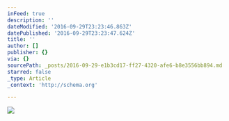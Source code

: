 ```yaml
---
inFeed: true
description: ''
dateModified: '2016-09-29T23:23:46.863Z'
datePublished: '2016-09-29T23:23:47.624Z'
title: ''
author: []
publisher: {}
via: {}
sourcePath: _posts/2016-09-29-e1b3cd17-ff27-4320-afe6-b8e3556bb894.md
starred: false
_type: Article
_context: 'http://schema.org'

---
```

<article style=""><img src="https://the-grid-user-content.s3-us-west-2.amazonaws.com/bd2642d6-9dd7-4fd7-918a-1dfa89c89d59.jpg" /></article>